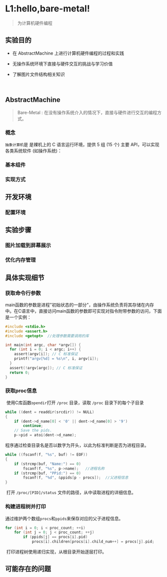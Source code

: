 # L1:hello,bare-metal!

> 为计算机硬件编程

## 实验目的

- 在 AbstractMachine 上进行计算机硬件编程的过程和实践

- 无操作系统环境下直接与硬件交互的挑战与学习价值

- 了解图片文件结构相关知识

  ​

## AbstractMachine

> Bare-Metal : 在没有操作系统介入的情况下，直接与硬件进行交互的编程方式。

### 概念

`抽象计算机`是 是裸机上的 C 语言运行环境，提供 5 组 (15 个) 主要 API，可以实现各类系统软件 (如操作系统)：

### 基本组件

### 实现方式




## 开发环境

### 配置环境

## 实验步骤

 ### 图片加载到屏幕展示

  ### 优化内存管理



## 具体实现细节

### 获取命令行参数

​	main函数的参数是进程"初始状态的一部分"，由操作系统负责将其存储在内存中。在C语言中，直接访问main函数的参数即可实现对指令附带参数的访问，下面是一个实例：

~~~c
#include <stdio.h>
#include <assert.h>
#include <getopt>  //处理参数需要调用的库

int main(int argc, char *argv[]) {
  for (int i = 0; i < argc; i++) {
    assert(argv[i]); // C 标准保证
    printf("argv[%d] = %s\n", i, argv[i]);
  }
  assert(!argv[argc]); // C 标准保证
  return 0;
}
~~~

### 获取proc信息

​          使用C库函数`opendir`打开 `/proc` 目录，读取 `/proc` 目录下的每个子目录

~~~c
while ((dent = readdir(srcdir)) != NULL)
{
    if (dent->d_name[0] < '0' || dent->d_name[0] > '9')
        continue;
    // Save the pids.
    p->pid = atoi(dent->d_name);

~~~

​        程序通过检查目录名是否以数字为开头，以此为标准判断是否为进程目录。

~~~c
while ((fscanf(f, "%s", buf) != EOF))
{
    if (strcmp(buf, "Name:") == 0)
        fscanf(f, "%s", p->name);   //进程名称
    if (strcmp(buf, "PPid:") == 0)
        fscanf(f, "%d", &ppids[p - procs]);  //父进程信息
}
~~~

​        打开 `/proc/[PID]/status` 文件的路径，从中读取进程的详细信息。

### 构建进程树并打印

​        通过维护两个数组`procs`和`ppids`来保存对应的父子进程信息。

~~~c
for (int i = 0; i < proc_count; ++i)
    for (int j = 0; j < proc_count; ++j)
        if (ppids[j] == procs[i].pid)
            procs[i].children[procs[i].child_num++] = procs[j].pid;
~~~

​	打印进程树使用递归实现，从根目录开始逐层打印。



## 可能存在的问题












